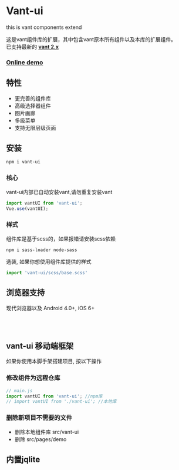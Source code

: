 # Vant-ui
this is vant components extend  

这是vant组件库的扩展，其中包含vant原本所有组件以及本库的扩展组件。  
已支持最新的 <a href="https://youzan.github.io/vant" target="_blank">__vant 2.x__</a>

### <a href="http://moerj.com/vant-ui/#/demo-markdown" target="_blank">Online demo</a>

## 特性
- 更完善的组件库
- 高级选择器组件
- 图片画廊
- 多级菜单
- 支持无限层级页面

## 安装
```shell
npm i vant-ui
```

### 核心
vant-ui内部已自动安装vant,请勿重复安装vant
```js
import vantUI from 'vant-ui';
Vue.use(vantUI);
```

### 样式
组件库是基于scss的，如果报错请安装scss依赖  
```shell
npm i sass-loader node-sass
```

选装, 如果你想使用组件库提供的样式
```js
import 'vant-ui/scss/base.scss'
```

## 浏览器支持
现代浏览器以及 Android 4.0+, iOS 6+


<br/><br/>

## vant-ui 移动端框架
如果你使用本脚手架搭建项目, 按以下操作

### 修改组件为远程仓库
```js
// main.js
import vantUI from 'vant-ui'; //npm库
// import vantUI from './vant-ui'; //本地库
```

### 删除新项目不需要的文件
- 删除本地组件库 src/vant-ui
- 删除 src/pages/demo

## 内置jqlite